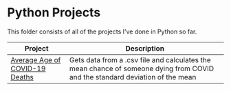 # Python Projects
This folder consists of all of the projects I've done in Python so far.

| Project | Description |
|------------ | ------------|
| [Average Age of COVID-19 Deaths](https://github.com/ShaunJPartridge/Data-Analytics-Portfolio/tree/main/Python/Avg-Covid-Death-Project) | Gets data from a .csv file and calculates the mean chance of someone dying from COVID and the standard deviation of the mean|
